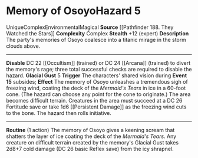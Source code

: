 ﻿---
ac: null
all_resistance: null
complexity: Complex
element: null
fortitude: null
hardness: null
hazard_type: Environmental
hp: null
id: '361'
immunity: null
level: '5'
name: Memory of Osoyo
rarity: Unique
reflex: null
resistance: null
school: null
source: '[[DATABASE/source/Pathfinder 188. They Watched the Stars|Pathfinder #188:
  They Watched the Stars]]'
trait:
- '[[DATABASE/trait/Complex|Complex]]'
- '[[DATABASE/trait/Environmental|Environmental]]'
- '[[DATABASE/trait/Magical|Magical]]'
- '[[DATABASE/trait/Unique|Unique]]'
type: Hazard
weakness: null
will: null

---
# Memory of Osoyo<span class="item-type">Hazard 5</span>

<span class="trait-unique item-trait">Unique</span><span class="item-trait">Complex</span><span class="item-trait">Environmental</span><span class="item-trait">Magical</span>
**Source** [[Pathfinder 188. They Watched the Stars]]
**Complexity** Complex
**Stealth** +12 (expert)
**Description** The party's memories of Osoyo coalesce into a titanic mirage in the storm clouds above.

---
**Disable** DC 22 [[Occultism]] (trained) or DC 24 [[Arcana]] (trained) to divert the memory's rage; three total successful checks are required to disable the hazard.
**Glacial Gust** <span class="action-icon">5</span> **Trigger** The characters' shared vision during **Event 15** subsides; **Effect** The memory of Osoyo unleashes a tremendous sigh of freezing wind, coating the deck of the _Mermaid's Tears_ in ice in a 60-foot cone. (The hazard can choose any point for the cone to originate.) The area becomes difficult terrain. Creatures in the area must succeed at a DC 26 Fortitude save or take 1d6 [[Persistent Damage]] as the freezing wind cuts to the bone. The hazard then rolls initiative.

---
**Routine** (1 action) The memory of Osoyo gives a keening scream that shatters the layer of ice coating the deck of the _Mermaid's Tears_. Any creature on difficult terrain created by the memory's Glacial Gust takes 2d8+7 cold damage (DC 26 basic Reflex save) from the icy shrapnel.